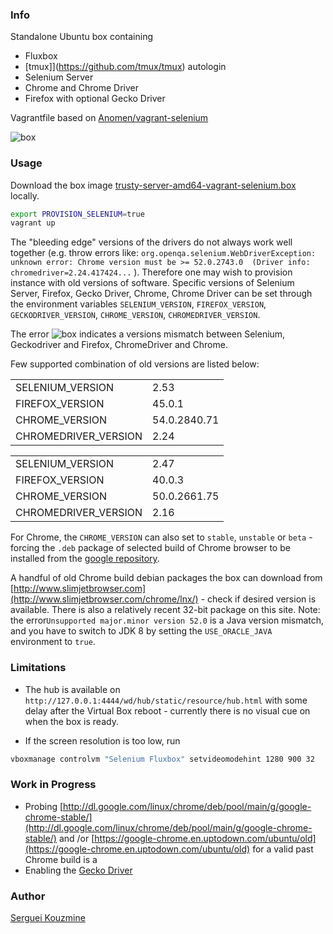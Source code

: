 ### Info

Standalone Ubuntu box containing
 * Fluxbox
 * [tmux]](https://github.com/tmux/tmux) autologin
 * Selenium Server
 * Chrome and Chrome Driver
 * Firefox with optional Gecko Driver

Vagrantfile based on [Anomen/vagrant-selenium](https://github.com/Anomen/vagrant-selenium/blob/master/script.sh)

![box](https://github.com/sergueik/selenium_java/blob/master/fluxbox/screenshots/box.png)

### Usage

Download the box image [trusty-server-amd64-vagrant-selenium.box](https://atlas.hashicorp.com/ubuntu/boxes/trusty64) locally.
```bash
export PROVISION_SELENIUM=true
vagrant up
```
The "bleeding edge" versions of the drivers do not always work well together (e.g. throw errors like: `org.openqa.selenium.WebDriverException: unknown error: Chrome version must be >= 52.0.2743.0  (Driver info: chromedriver=2.24.417424...` ).
Therefore one may wish to provision instance with old versions of software.
Specific versions of Selenium Server, Firefox, Gecko Driver, Chrome, Chrome Driver can be set through the environment variables
`SELENIUM_VERSION`, `FIREFOX_VERSION`, `GECKODRIVER_VERSION`, `CHROME_VERSION`, `CHROMEDRIVER_VERSION`.

The error
![box](https://github.com/sergueik/selenium_java/blob/master/fluxbox/screenshots/session_error.png)
indicates a versions mismatch between Selenium, Geckodriver and Firefox, ChromeDriver and Chrome.

Few supported  combination of old versions are listed below:

|                      |              |
|----------------------|--------------|
| SELENIUM_VERSION     | 2.53         |
| FIREFOX_VERSION      | 45.0.1       |
| CHROME_VERSION       | 54.0.2840.71 |
| CHROMEDRIVER_VERSION | 2.24         |

|                      |              |
|----------------------|--------------|
| SELENIUM_VERSION     | 2.47         |
| FIREFOX_VERSION      | 40.0.3       |
| CHROME_VERSION       | 50.0.2661.75 |
| CHROMEDRIVER_VERSION | 2.16         |


For Chrome, the `CHROME_VERSION` can also set to `stable`, `unstable` or `beta` - forcing the `.deb` package of selected build of Chrome browser to be installed from the
[google repository](https://www.google.com/linuxrepositories/).

A handful of old Chrome build debian packages the box can download from [http://www.slimjetbrowser.com](http://www.slimjetbrowser.com/chrome/lnx/) - check if desired version is available. There is also a relatively recent 32-bit package on this site.
Note:  the error`Unsupported major.minor version 52.0` is a Java version mismatch, and you have to switch to JDK 8 by setting the `USE_ORACLE_JAVA` environment to `true`.

### Limitations
  * The hub is available on `http://127.0.0.1:4444/wd/hub/static/resource/hub.html` with some delay after the Virtual Box reboot - currently there is no visual cue on when the box is ready.

  * If the screen resolution is too low, run
```bash
vboxmanage controlvm "Selenium Fluxbox" setvideomodehint 1280 900 32
```

### Work in Progress
 * Probing [http://dl.google.com/linux/chrome/deb/pool/main/g/google-chrome-stable/](http://dl.google.com/linux/chrome/deb/pool/main/g/google-chrome-stable/) and /or [https://google-chrome.en.uptodown.com/ubuntu/old](https://google-chrome.en.uptodown.com/ubuntu/old) for a valid past Chrome build is a
 * Enabling the [Gecko Driver](https://developer.mozilla.org/en-US/docs/Mozilla/QA/Marionette/WebDriver)

### Author
[Serguei Kouzmine](kouzmine_serguei@yahoo.com)